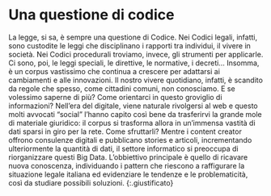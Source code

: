 
#   Una questione di codice


La legge, si sa, è sempre una questione di Codice. 
Nei Codici legali, infatti, sono custodite le leggi che disciplinano i rapporti tra individui, il vivere in società. Nei Codici procedurali troviamo, invece, gli strumenti per applicarle. Ci sono, poi, le leggi speciali, le direttive, le normative, i decreti…  Insomma, è un corpus vastissimo che continua a crescere per adattarsi ai cambiamenti e alle innovazioni. 
Il nostro vivere quotidiano, infatti, è scandito da regole che spesso, come cittadini comuni, non conosciamo. E se volessimo saperne di più? Come orientarci in questo groviglio di informazioni? Nell’era del digitale, viene naturale rivolgersi al web e questo molti avvocati “social” l’hanno capito così bene da trasferirvi la grande mole di materiale giuridico: il corpus si trasforma allora in un’immensa vastità di dati sparsi in giro per la rete. Come sfruttarli? Mentre i content creator offrono consulenze digitali e pubblicano stories e articoli, incrementando ulteriormente la quantità di dati, il settore informatico si preoccupa di riorganizzare questi Big Data. L’obbiettivo principale è quello di ricavare nuova conoscenza, individuando i pattern che riescono a raffigurare la situazione legale italiana ed evidenziare le tendenze e le problematicità, così da studiare possibili soluzioni.
{:.giustificato}




